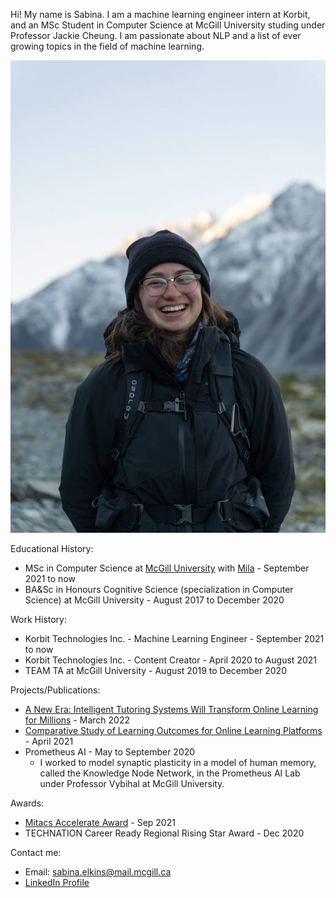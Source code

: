 Hi! My name is Sabina. I am a machine learning engineer intern at Korbit, and an MSc Student in Computer Science at McGill University studing under Professor Jackie Cheung. I am passionate about NLP and a list of ever growing topics in the field of machine learning.

![me](./images/profile.jpeg)

Educational History:
- MSc in Computer Science at [McGill University](https://www.mcgill.ca/) with [Mila](https://mila.quebec/en/) - September 2021 to now
- BA&Sc in Honours Cognitive Science (specialization in Computer Science) at McGill University - August 2017 to December 2020

Work History:
- Korbit Technologies Inc. - Machine Learning Engineer - September 2021 to now
- Korbit Technologies Inc. - Content Creator - April 2020 to August 2021
- TEAM TA at McGill University - August 2019 to December 2020

Projects/Publications:
- [A New Era: Intelligent Tutoring Systems Will Transform Online Learning for Millions](https://arxiv.org/abs/2203.03724) - March 2022
- [Comparative Study of Learning Outcomes for Online Learning Platforms](https://arxiv.org/abs/2104.07763) - April 2021
- Prometheus AI - May to September 2020
    - I worked to model synaptic plasticity in a model of human memory, called the Knowledge Node Network, in the Prometheus AI Lab under Professor Vybihal at McGill University.

Awards:
- [Mitacs Accelerate Award](https://www.mitacs.ca/en/programs/acceleratehttps://www.mitacs.ca/en/programs/accelerate) - Sep 2021
- TECHNATION Career Ready Regional Rising Star Award - Dec 2020

Contact me:
- Email: sabina.elkins@mail.mcgill.ca
- [LinkedIn Profile](https://www.linkedin.com/in/sabina-elkins-735958175/)
